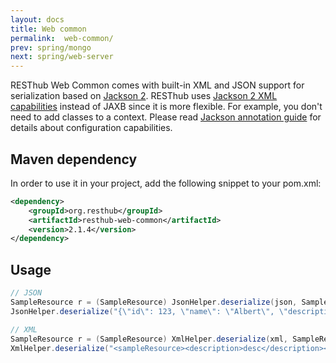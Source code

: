 ```yaml
---
layout: docs
title: Web common
permalink:  web-common/
prev: spring/mongo
next: spring/web-server
---
```


<div class="toc"></div>

RESThub Web Common comes with built-in XML and JSON support for serialization based on
[Jackson 2](http://wiki.fasterxml.com/JacksonHome). RESThub uses
[Jackson 2 XML capabilities](https://github.com/FasterXML/jackson-dataformat-xml)
instead of JAXB since it is more flexible. For example, you don't need to add classes to a context.
Please read [Jackson annotation guide](http://wiki.fasterxml.com/JacksonAnnotations) for details
about configuration capabilities.

## Maven dependency

In order to use it in your project, add the following snippet to your pom.xml:

```xml
<dependency>
    <groupId>org.resthub</groupId>
    <artifactId>resthub-web-common</artifactId>
    <version>2.1.4</version>
</dependency>
```

## Usage

```java
// JSON
SampleResource r = (SampleResource) JsonHelper.deserialize(json, SampleResource.class);
JsonHelper.deserialize("{\"id\": 123, \"name\": \"Albert\", \"description\": \"desc\"}", SampleResource.class);

// XML
SampleResource r = (SampleResource) XmlHelper.deserialize(xml, SampleResource.class);
XmlHelper.deserialize("<sampleResource><description>desc</description><id>123</id><name>Albert</name></sampleResource>", SampleResource.class);
```
